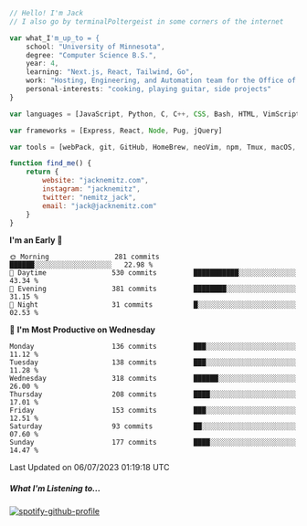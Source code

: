 ```javascript
// Hello! I'm Jack
// I also go by terminalPoltergeist in some corners of the internet

var what_I'm_up_to = {
    school: "University of Minnesota",
    degree: "Computer Science B.S.",
    year: 4,
    learning: "Next.js, React, Tailwind, Go",
    work: "Hosting, Engineering, and Automation team for the Office of Information Technology at UMN",
    personal-interests: "cooking, playing guitar, side projects"
}

var languages = [JavaScript, Python, C, C++, CSS, Bash, HTML, VimScript]

var frameworks = [Express, React, Node, Pug, jQuery]

var tools = [webPack, git, GitHub, HomeBrew, neoVim, npm, Tmux, macOS, Ubuntu, Docker, Nginx]

function find_me() {
    return {
        website: "jacknemitz.com",
        instagram: "jacknemitz",
        twitter: "nemitz_jack",
        email: "jack@jacknemitz.com"
    }
}
```

<!--START_SECTION:waka-->
**I'm an Early 🐤** 

```text
🌞 Morning                281 commits         ██████░░░░░░░░░░░░░░░░░░░   22.98 % 
🌆 Daytime                530 commits         ███████████░░░░░░░░░░░░░░   43.34 % 
🌃 Evening                381 commits         ████████░░░░░░░░░░░░░░░░░   31.15 % 
🌙 Night                  31 commits          █░░░░░░░░░░░░░░░░░░░░░░░░   02.53 % 
```
📅 **I'm Most Productive on Wednesday** 

```text
Monday                   136 commits         ███░░░░░░░░░░░░░░░░░░░░░░   11.12 % 
Tuesday                  138 commits         ███░░░░░░░░░░░░░░░░░░░░░░   11.28 % 
Wednesday                318 commits         ██████░░░░░░░░░░░░░░░░░░░   26.00 % 
Thursday                 208 commits         ████░░░░░░░░░░░░░░░░░░░░░   17.01 % 
Friday                   153 commits         ███░░░░░░░░░░░░░░░░░░░░░░   12.51 % 
Saturday                 93 commits          ██░░░░░░░░░░░░░░░░░░░░░░░   07.60 % 
Sunday                   177 commits         ████░░░░░░░░░░░░░░░░░░░░░   14.47 % 
```



 Last Updated on 06/07/2023 01:19:18 UTC
<!--END_SECTION:waka-->

##### What I'm Listening to...

[![spotify-github-profile](https://spotify-github-profile.vercel.app/api/view?uid=jack.nemitz&cover_image=true&show_offline=true&bar_color=53b14f&bar_color_cover=false&background_color=121212FF)](https://spotify-github-profile.vercel.app/api/view?uid=jack.nemitz&redirect=true)

